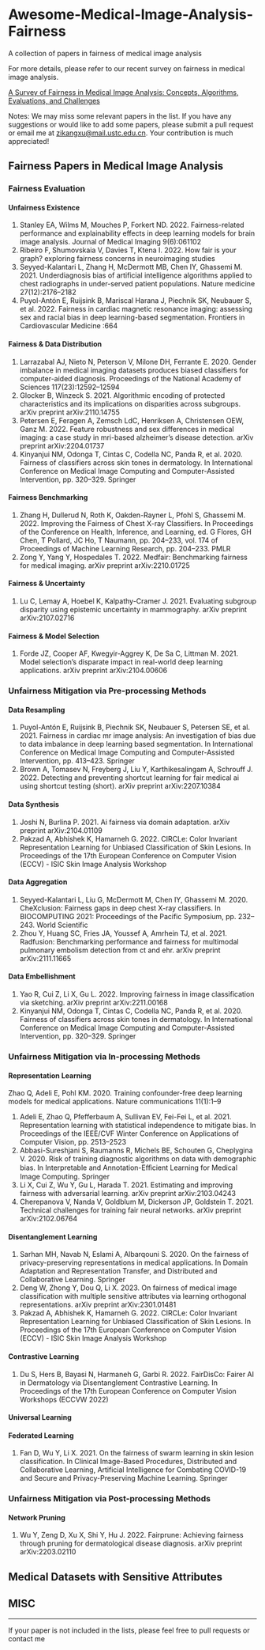 # Awesome-Medical-Image-Analysis-Fairness
A collection of papers in fairness of medical image analysis

For more details, please refer to our recent survey on fairness in medical image analysis.

[A Survey of Fairness in Medical Image Analysis: Concepts, Algorithms, Evaluations, and Challenges](https://arxiv.org/abs/2209.13177)

Notes: We may miss some relevant papers in the list. If you have any suggestions or would like to add some papers, please submit a pull request or email me at zikangxu@mail.ustc.edu.cn. Your contribution is much appreciated!

## Fairness Papers in Medical Image Analysis
### Fairness Evaluation
#### Unfairness Existence
1. Stanley EA, Wilms M, Mouches P, Forkert ND. 2022. Fairness-related performance and explainability effects in deep learning models for brain image analysis. Journal of Medical Imaging 9(6):061102
2. Ribeiro F, Shumovskaia V, Davies T, Ktena I. 2022. How fair is your graph? exploring fairness concerns in neuroimaging studies
3. Seyyed-Kalantari L, Zhang H, McDermott MB, Chen IY, Ghassemi M. 2021. Underdiagnosis bias of artificial intelligence algorithms applied to chest radiographs in under-served patient populations. Nature medicine 27(12):2176–2182
4. Puyol-Antón E, Ruijsink B, Mariscal Harana J, Piechnik SK, Neubauer S, et al. 2022. Fairness in cardiac magnetic resonance imaging: assessing sex and racial bias in deep learning-based segmentation. Frontiers in Cardiovascular Medicine :664

#### Fairness & Data Distribution
1. Larrazabal AJ, Nieto N, Peterson V, Milone DH, Ferrante E. 2020. Gender imbalance in medical imaging datasets produces biased classifiers for computer-aided diagnosis. Proceedings of the National Academy of Sciences 117(23):12592–12594
2. Glocker B, Winzeck S. 2021. Algorithmic encoding of protected characteristics and its implications on disparities across subgroups. arXiv preprint arXiv:2110.14755
3. Petersen E, Feragen A, Zemsch LdC, Henriksen A, Christensen OEW, Ganz M. 2022. Feature robustness and sex differences in medical imaging: a case study in mri-based alzheimer’s disease detection. arXiv preprint arXiv:2204.01737
4. Kinyanjui NM, Odonga T, Cintas C, Codella NC, Panda R, et al. 2020. Fairness of classifiers across skin tones in dermatology. In International Conference on Medical Image Computing and Computer-Assisted Intervention, pp. 320–329. Springer
#### Fairness Benchmarking
1. Zhang H, Dullerud N, Roth K, Oakden-Rayner L, Pfohl S, Ghassemi M. 2022. Improving the Fairness of Chest X-ray Classifiers. In Proceedings of the Conference on Health, Inference, and Learning, ed. G Flores, GH Chen, T Pollard, JC Ho, T Naumann, pp. 204–233, vol. 174 of Proceedings of Machine Learning Research, pp. 204–233. PMLR
2. Zong Y, Yang Y, Hospedales T. 2022. Medfair: Benchmarking fairness for medical imaging. arXiv preprint arXiv:2210.01725
#### Fairness & Uncertainty
1. Lu C, Lemay A, Hoebel K, Kalpathy-Cramer J. 2021. Evaluating subgroup disparity using epistemic uncertainty in mammography. arXiv preprint arXiv:2107.02716
#### Fairness & Model Selection
1. Forde JZ, Cooper AF, Kwegyir-Aggrey K, De Sa C, Littman M. 2021. Model selection’s disparate impact in real-world deep learning applications. arXiv preprint arXiv:2104.00606
### Unfairness Mitigation via Pre-processing Methods
#### Data Resampling
1. Puyol-Antón E, Ruijsink B, Piechnik SK, Neubauer S, Petersen SE, et al. 2021. Fairness in cardiac mr image analysis: An investigation of bias due to data imbalance in deep learning based segmentation. In International Conference on Medical Image Computing and Computer-Assisted Intervention, pp. 413–423. Springer
2. Brown A, Tomasev N, Freyberg J, Liu Y, Karthikesalingam A, Schrouff J. 2022. Detecting and preventing shortcut learning for fair medical ai using shortcut testing (short). arXiv preprint arXiv:2207.10384
#### Data Synthesis
1. Joshi N, Burlina P. 2021. Ai fairness via domain adaptation. arXiv preprint arXiv:2104.01109
2. Pakzad A, Abhishek K, Hamarneh G. 2022. CIRCLe: Color Invariant Representation Learning for Unbiased Classification of Skin Lesions. In Proceedings of the 17th European Conference on Computer Vision (ECCV) - ISIC Skin Image Analysis Workshop
#### Data Aggregation
1.  Seyyed-Kalantari L, Liu G, McDermott M, Chen IY, Ghassemi M. 2020. CheXclusion: Fairness gaps in deep chest X-ray classifiers. In BIOCOMPUTING 2021: Proceedings of the Pacific Symposium, pp. 232–243. World Scientific
2. Zhou Y, Huang SC, Fries JA, Youssef A, Amrhein TJ, et al. 2021. Radfusion: Benchmarking performance and fairness for multimodal pulmonary embolism detection from ct and ehr. arXiv preprint arXiv:2111.11665
#### Data Embellishment
1. Yao R, Cui Z, Li X, Gu L. 2022. Improving fairness in image classification via sketching. arXiv preprint arXiv:2211.00168
2. Kinyanjui NM, Odonga T, Cintas C, Codella NC, Panda R, et al. 2020. Fairness of classifiers across skin tones in dermatology. In International Conference on Medical Image Computing and Computer-Assisted Intervention, pp. 320–329. Springer
### Unfairness Mitigation via In-processing Methods
#### Representation Learning
Zhao Q, Adeli E, Pohl KM. 2020. Training confounder-free deep learning models for medical applications. Nature communications 11(1):1–9
1. Adeli E, Zhao Q, Pfefferbaum A, Sullivan EV, Fei-Fei L, et al. 2021. Representation learning with statistical independence to mitigate bias. In Proceedings of the IEEE/CVF Winter Conference
on Applications of Computer Vision, pp. 2513–2523
2. Abbasi-Sureshjani S, Raumanns R, Michels BE, Schouten G, Cheplygina V. 2020. Risk of training diagnostic algorithms on data with demographic bias. In Interpretable and Annotation-Eﬀicient Learning for Medical Image Computing. Springer
3. Li X, Cui Z, Wu Y, Gu L, Harada T. 2021. Estimating and improving fairness with adversarial learning. arXiv preprint arXiv:2103.04243
4. Cherepanova V, Nanda V, Goldblum M, Dickerson JP, Goldstein T. 2021. Technical challenges for training fair neural networks. arXiv preprint arXiv:2102.06764
#### Disentanglement Learning
1. Sarhan MH, Navab N, Eslami A, Albarqouni S. 2020. On the fairness of privacy-preserving representations in medical applications. In Domain Adaptation and Representation Transfer, and Distributed and Collaborative Learning. Springer
2. Deng W, Zhong Y, Dou Q, Li X. 2023. On fairness of medical image classification with multiple sensitive attributes via learning orthogonal representations. arXiv preprint arXiv:2301.01481
3. Pakzad A, Abhishek K, Hamarneh G. 2022. CIRCLe: Color Invariant Representation Learning for Unbiased Classification of Skin Lesions. In Proceedings of the 17th European Conference on Computer Vision (ECCV) - ISIC Skin Image Analysis Workshop
#### Contrastive Learning
1. Du S, Hers B, Bayasi N, Harmaneh G, Garbi R. 2022. FairDisCo: Fairer AI in Dermatology via Disentanglement Contrastive Learning. In Proceedings of the 17th European Conference on Computer Vision Workshops (ECCVW 2022)
#### Universal Learning
#### Federated Learning
1. Fan D, Wu Y, Li X. 2021. On the fairness of swarm learning in skin lesion classification. In Clinical Image-Based Procedures, Distributed and Collaborative Learning, Artificial Intelligence for Combating COVID-19 and Secure and Privacy-Preserving Machine Learning. Springer
### Unfairness Mitigation via Post-processing Methods
#### Network Pruning
1. Wu Y, Zeng D, Xu X, Shi Y, Hu J. 2022. Fairprune: Achieving fairness through pruning for dermatological disease diagnosis. arXiv preprint arXiv:2203.02110
## Medical Datasets with Sensitive Attributes

## MISC



<!-- ## New Updates

### Open Source Codes
- [MEDFAIR](https://github.com/ys-zong/MEDFAIR) a benchmarking framework for analyzing fairness in medical images

### Omissive Papers in FAIR-MEDIA

- [Detecting Shortcuts in Medical Images-A Case Study in Chest X-rays](https://arxiv.org/pdf/2211.04279.pdf)
- [Improving Fairness in Image Classification via Sketching (NeurIPS 2022 Workshop)](https://arxiv.org/pdf/2211.00168.pdf)
- [Improving the Fairness of Chest X-ray Classifiers](https://arxiv.org/pdf/2203.12609.pdf)

### Omissive Datasets in FAIR-MEDIA

| Task         |  Name |  Modality  | Body Part | Sensitive Attribute | Link                |
|:------------:|:-----:|:----------:|:---------:|:-------------------:|---------------------|
|Classification|derm7pt| Dermoscope |Skin       |Sex                  |http://derm.cs.sfu.ca|

## Datasets

### Classification
![Classification Datasets with Sensitive Attributes](https://github.com/XuZikang/Awesome-MedIA-Fairness/blob/main/classification.png)

### Segmentation
![Segmentation Datasets with Sensitive Attributes](https://github.com/XuZikang/Awesome-MedIA-Fairness/blob/main/segmentation.png)

### Detection
![Detection Datasets with Sensitive Attributes](https://github.com/XuZikang/Awesome-MedIA-Fairness/blob/main/detection.png)

## Algorithms
![Algorithms](https://github.com/XuZikang/Awesome-MedIA-Fairness/blob/main/algorithm.png)
 -->
---
If your paper is not included in the lists, please feel free to pull requests or contact me 
